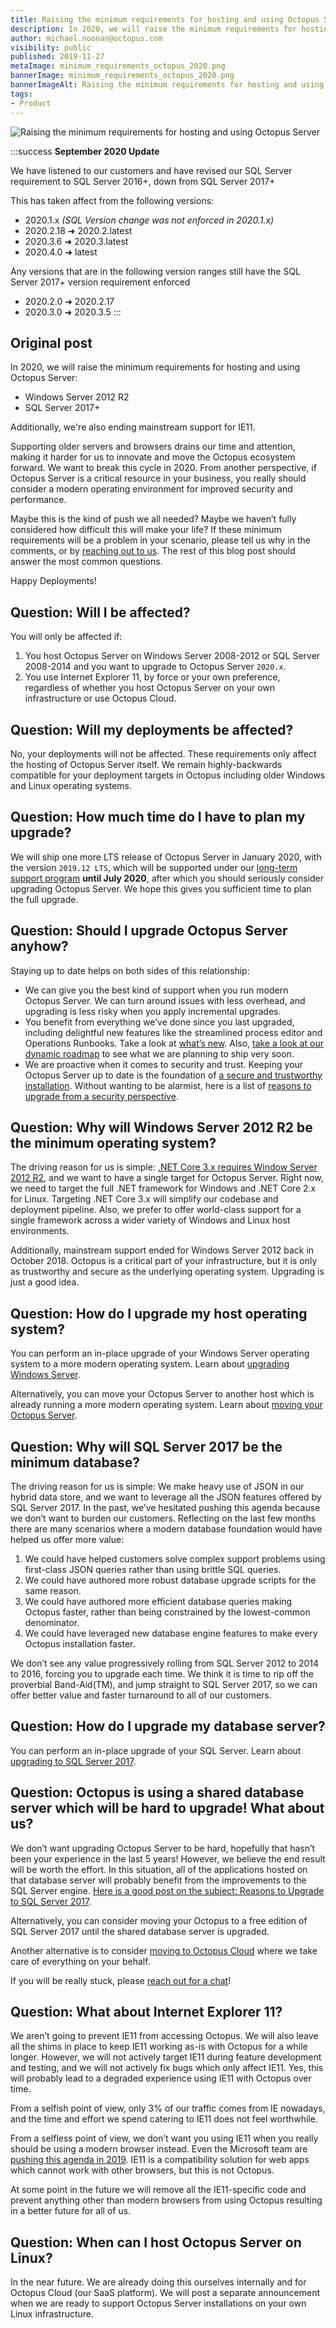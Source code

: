 ```yaml
---
title: Raising the minimum requirements for hosting and using Octopus Server
description: In 2020, we will raise the minimum requirements for hosting and using Octopus Server.
author: michael.noonan@octopus.com
visibility: public
published: 2019-11-27
metaImage: minimum_requirements_octopus_2020.png
bannerImage: minimum_requirements_octopus_2020.png
bannerImageAlt: Raising the minimum requirements for hosting and using Octopus Server
tags:
- Product
---
```


![Raising the minimum requirements for hosting and using Octopus Server](minimum_requirements_octopus_2020.png)

:::success
**September 2020 Update**

We have listened to our customers and have revised our SQL Server requirement to SQL Server 2016+, down from SQL Server 2017+

This has taken affect from the following versions:
- 2020.1.x *(SQL Version change was not enforced in 2020.1.x)*
- 2020.2.18 ➜ 2020.2.latest
- 2020.3.6 ➜ 2020.3.latest
- 2020.4.0 ➜ latest

Any versions that are in the following version ranges still have the SQL Server 2017+ version requirement enforced
- 2020.2.0 ➜ 2020.2.17 
- 2020.3.0 ➜ 2020.3.5
:::

## Original post

In 2020, we will raise the minimum requirements for hosting and using Octopus Server:

- Windows Server 2012 R2
- SQL Server 2017+

Additionally, we're also ending mainstream support for IE11.

Supporting older servers and browsers drains our time and attention, making it harder for us to innovate and move the Octopus ecosystem forward. We want to break this cycle in 2020. From another perspective, if Octopus Server is a critical resource in your business, you really should consider a modern operating environment for improved security and performance.

Maybe this is the kind of push we all needed? Maybe we haven’t fully considered how difficult this will make your life? If these minimum requirements will be a problem in your scenario, please tell us why in the comments, or by [reaching out to us](https://octopus.com/support). The rest of this blog post should answer the most common questions.

Happy Deployments!

## Question: Will I be affected?

You will only be affected if:

1. You host Octopus Server on Windows Server 2008-2012 or SQL Server 2008-2014 and you want to upgrade to Octopus Server `2020.x`.
2. You use Internet Explorer 11, by force or your own preference, regardless of whether you host Octopus Server on your own infrastructure or use Octopus Cloud.

## Question: Will my deployments be affected?

No, your deployments will not be affected. These requirements only affect the hosting of Octopus Server itself. We remain highly-backwards compatible for your deployment targets in Octopus including older Windows and Linux operating systems.

## Question: How much time do I have to plan my upgrade?

We will ship one more LTS release of Octopus Server in January 2020, with the version `2019.12 LTS`, which will be supported under our [long-term support program](https://octopus.com/docs/administration/upgrading/long-term-support) **until July 2020**, after which you should seriously consider upgrading Octopus Server. We hope this gives you sufficient time to plan the full upgrade.

## Question: Should I upgrade Octopus Server anyhow?

Staying up to date helps on both sides of this relationship:

- We can give you the best kind of support when you run modern Octopus Server. We can turn around issues with less overhead, and upgrading is less risky when you apply incremental upgrades.
- You benefit from everything we’ve done since you last upgraded, including delightful new features like the streamlined process editor and Operations Runbooks. Take a look at [what’s new](https://octopus.com/whatsnew). Also, [take a look at our dynamic roadmap](https://octopus.com/roadmap) to see what we are planning to ship very soon.
- We are proactive when it comes to security and trust. Keeping your Octopus Server up to date is the foundation of [a secure and trustworthy installation](https://octopus.com/docs/administration/security/hardening-octopus). Without wanting to be alarmist, here is a list of [reasons to upgrade from a security perspective](https://www.cvedetails.com/vulnerability-list/vendor_id-16785/product_id-39115/Octopus-Octopus-Deploy.html).

## Question: Why will Windows Server 2012 R2 be the minimum operating system?

The driving reason for us is simple: [.NET Core 3.x requires Window Server 2012 R2](https://github.com/dotnet/core/blob/master/release-notes/3.0/3.0-supported-os.md), and we want to have a single target for Octopus Server. Right now, we need to target the full .NET framework for Windows and .NET Core 2.x for Linux. Targeting .NET Core 3.x will simplify our codebase and deployment pipeline. Also, we prefer to offer world-class support for a single framework across a wider variety of Windows and Linux host environments.

Additionally, mainstream support ended for Windows Server 2012 back in October 2018. Octopus is a critical part of your infrastructure, but it is only as trustworthy and secure as the underlying operating system. Upgrading is just a good idea.

## Question: How do I upgrade my host operating system?

You can perform an in-place upgrade of your Windows Server operating system to a more modern operating system. Learn about [upgrading Windows Server](https://docs.microsoft.com/en-us/windows-server/get-started/installation-and-upgrade).

Alternatively, you can move your Octopus Server to another host which is already running a more modern operating system. Learn about [moving your Octopus Server](https://octopus.com/docs/administration/managing-infrastructure/moving-your-octopus).

## Question: Why will SQL Server 2017 be the minimum database?

The driving reason for us is simple: We make heavy use of JSON in our hybrid data store, and we want to leverage all the JSON features offered by SQL Server 2017. In the past, we’ve hesitated pushing this agenda because we don’t want to burden our customers. Reflecting on the last few months there are many scenarios where a modern database foundation would have helped us offer more value:

1. We could have helped customers solve complex support problems using first-class JSON queries rather than using brittle SQL queries.
2. We could have authored more robust database upgrade scripts for the same reason.
3. We could have authored more efficient database queries making Octopus faster, rather than being constrained by the lowest-common denominator.
4. We could have leveraged new database engine features to make every Octopus installation faster.

We don’t see any value progressively rolling from SQL Server 2012 to 2014 to 2016, forcing you to upgrade each time. We think it is time to rip off the proverbial Band-Aid(TM), and jump straight to SQL Server 2017, so we can offer better value and faster turnaround to all of our customers.

## Question: How do I upgrade my database server?

You can perform an in-place upgrade of your SQL Server. Learn about [upgrading to SQL Server 2017](https://docs.microsoft.com/en-us/sql/database-engine/install-windows/upgrade-sql-server).

## Question: Octopus is using a shared database server which will be hard to upgrade! What about us?

We don’t want upgrading Octopus Server to be hard, hopefully that hasn’t been your experience in the last 5 years! However, we believe the end result will be worth the effort. In this situation, all of the applications hosted on that database server will probably benefit from the improvements to the SQL Server engine. [Here is a good post on the subject: Reasons to Upgrade to SQL Server 2017](https://sqlperformance.com/2018/04/sql-server-2017/reasons-to-upgrade-to-sql-server-2017).

Alternatively, you can consider moving your Octopus to a free edition of SQL Server 2017 until the shared database server is upgraded.

Another alternative is to consider [moving to Octopus Cloud](https://octopus.com/cloud) where we take care of everything on your behalf.

If you will be really stuck, please [reach out for a chat](https://octopus.com/support)!

## Question: What about Internet Explorer 11?

We aren’t going to prevent IE11 from accessing Octopus. We will also leave all the shims in place to keep IE11 working as-is with Octopus for a while longer. However, we will not actively target IE11 during feature development and testing, and we will not actively fix bugs which only affect IE11. Yes, this will probably lead to a degraded experience using IE11 with Octopus over time.

From a selfish point of view, only 3% of our traffic comes from IE nowadays, and the time and effort we spend catering to IE11 does not feel worthwhile.

From a selfless point of view, we don’t want you using IE11 when you really should be using a modern browser instead. Even the Microsoft team are [pushing this agenda in 2019](https://techcommunity.microsoft.com/t5/Windows-IT-Pro-Blog/The-perils-of-using-Internet-Explorer-as-your-default-browser/ba-p/331732). IE11 is a compatibility solution for web apps which cannot work with other browsers, but this is not Octopus.

At some point in the future we will remove all the IE11-specific code and prevent anything other than modern browsers from using Octopus resulting in a better future for all of us.

## Question: When can I host Octopus Server on Linux?

In the near future. We are already doing this ourselves internally and for Octopus Cloud (our SaaS platform). We will post a separate announcement when we are ready to support Octopus Server installations on your own Linux infrastructure.
